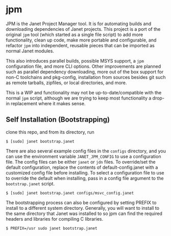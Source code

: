 # jpm

JPM is the Janet Project Manager tool. It is for automating builds and downloading
dependencies of Janet projects. This project is a port of the original `jpm` tool
(which started as a single file script) to add more functionality, clean up code, make
more portable and configurable, and
refactor `jpm` into independent, reusable pieces that can be imported as normal Janet modules.

This also introduces parallel builds, possible MSYS support, a `jpm` configuration file, and more
CLI options. Other improvements are planned such as parallel dependency downloading, more
out of the box support for non-C toolchains and pkg-config, installation from sources besides git
such as remote tarballs, zipfiles, or local directories, and more.

This is a WIP and functionality may not be up-to-date/compatible with the normal `jpm` script, although
we are trying to keep most functionality a drop-in replacement where it makes sense.

## Self Installation (Bootstrapping)

clone this repo, and from its directory, run

```
$ [sudo] janet bootstrap.janet
```

There are also several example config files in the `configs` directory, and you can use the environment
variable `JANET_JPM_CONFIG` to use a configuration file. The config files can be either `janet` or `jdn`
files. To override/set the default configuration, replace the contents of default-config.janet with a
customized config file before installing. To select a configuration file to use to override the default
when installing, pass in a config file argument to the `bootstrap.janet` script.

```
$ [sudo] janet bootstrap.janet configs/msvc_config.janet
```

The bootstrapping process can also be configured by setting PREFIX to install to a different system directory.
Generally, you will want to install to the same directory that Janet was installed to so jpm can find the
required headers and libraries for compiling C libraries.

```
$ PREFIX=/usr sudo janet bootstrap.janet
```
